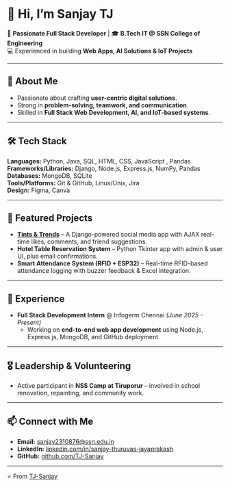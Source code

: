 # 👋 Hi, I’m Sanjay TJ  

📍 **Passionate Full Stack Developer** | 🎓 **B.Tech IT @ SSN College of Engineering**  
💻 Experienced in building **Web Apps, AI Solutions & IoT Projects**  

---

## 🚀 About Me  
- Passionate about crafting **user-centric digital solutions**.  
- Strong in **problem-solving, teamwork, and communication**.  
- Skilled in **Full Stack Web Development, AI, and IoT-based systems**.  

---

## 🛠 Tech Stack  
**Languages:** Python, Java, SQL, HTML, CSS, JavaScript , Pandas  
**Frameworks/Libraries:** Django, Node.js, Express.js, NumPy, Pandas  
**Databases:** MongoDB, SQLite  
**Tools/Platforms:** Git & GitHub, Linux/Unix, Jira  
**Design:** Figma, Canva  

---

## 📌 Featured Projects  
- **[Tints & Trends](https://github.com/shsf-101112/Social-Media-App)** – A Django-powered social media app with AJAX real-time likes, comments, and friend suggestions.  
- **Hotel Table Reservation System** – Python Tkinter app with admin & user UI, plus email confirmations.  
- **Smart Attendance System (RFID + ESP32)** – Real-time RFID-based attendance logging with buzzer feedback & Excel integration.  

---

## 🌟 Experience  
- **Full Stack Development Intern** @ Infogerm Chennai *(June 2025 – Present)*  
  - Working on **end-to-end web app development** using Node.js, Express.js, MongoDB, and GitHub deployment.  

---

## 🎖 Leadership & Volunteering  
- Active participant in **NSS Camp at Tiruporur** – involved in school renovation, repainting, and community work.  

---

## 📫 Connect with Me  
- **Email:** [sanjay2310876@ssn.edu.in](mailto:sanjay2310876@ssn.edu.in)  
- **LinkedIn:** [linkedin.com/in/sanjay-thuruvas-jayaprakash](https://www.linkedin.com/in/sanjay-thuruvas-jayaprakash-a75777305)  
- **GitHub:** [github.com/TJ-Sanjay](https://github.com/TJ-Sanjay)  

---

⭐️ From [TJ-Sanjay](https://github.com/TJ-Sanjay)

